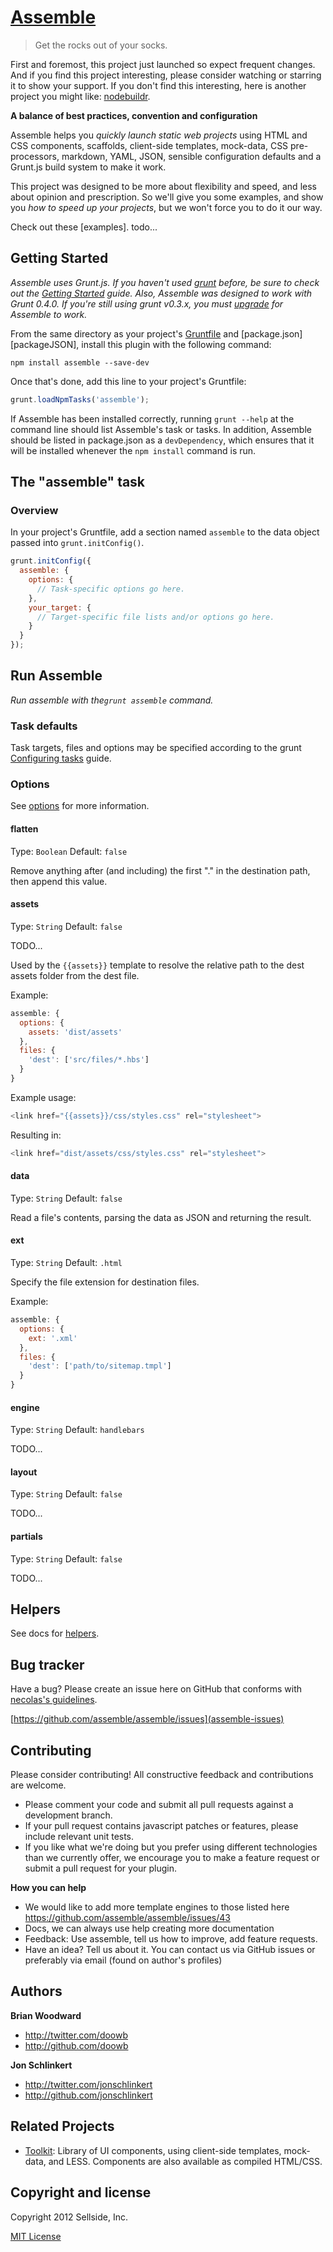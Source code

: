 # [Assemble](http://assemble.io)

> Get the rocks out of your socks.


First and foremost, this project just launched so expect frequent changes. And if you find this project interesting, please consider watching or starring it to show your support. If you don't find this interesting, here is another project you might like: [nodebuildr](nodebuildr).


**A balance of best practices, convention and configuration**

Assemble helps you _quickly launch static web projects_ using HTML and CSS components, scaffolds, client-side templates, mock-data, CSS pre-processors, markdown, YAML, JSON, sensible configuration defaults and a Grunt.js build system to make it work.

This project was designed to be more about flexibility and speed, and less about opinion and prescription. So we'll give you some examples, and show you _how to speed up your projects_, but we won't force you to do it our way.

Check out these [examples]. todo...



## Getting Started

_Assemble uses Grunt.js. If you haven't used [grunt][grunt] before, be sure to check out the [Getting Started][Getting Started] guide. Also, Assemble was designed to work with Grunt 0.4.0. If you're still using grunt v0.3.x, you must [upgrade](Upgrading) for Assemble to work._

From the same directory as your project's [Gruntfile][Getting Started] and [package.json][packageJSON], install this plugin with the following command:

```shell
npm install assemble --save-dev
```

Once that's done, add this line to your project's Gruntfile:

```js
grunt.loadNpmTasks('assemble');
```

If Assemble has been installed correctly, running `grunt --help` at the command line should list Assemble's task or tasks. In addition, Assemble should be listed in package.json as a `devDependency`, which ensures that it will be installed whenever the `npm install` command is run.



## The "assemble" task

### Overview
In your project's Gruntfile, add a section named `assemble` to the data object passed into `grunt.initConfig()`.

``` js
grunt.initConfig({
  assemble: {
    options: {
      // Task-specific options go here.
    },
    your_target: {
      // Target-specific file lists and/or options go here.
    }
  }
});
```

## Run Assemble

_Run assemble with the`grunt assemble` command._


### Task defaults
Task targets, files and options may be specified according to the grunt [Configuring tasks](http://gruntjs.com/configuring-tasks) guide.


### Options

See [options](assemble-options) for more information.


#### flatten
Type: `Boolean`
Default: `false`

Remove anything after (and including) the first "." in the destination path, then append this value.

#### assets
Type: `String`
Default: `false`

TODO...

Used by the `{{assets}}` template to resolve the relative path to the dest assets folder from the dest file.

Example:

``` js
assemble: {
  options: {
    assets: 'dist/assets'
  },
  files: {
    'dest': ['src/files/*.hbs']
  }
}
```
Example usage:

``` js
<link href="{{assets}}/css/styles.css" rel="stylesheet">
```
Resulting in:

``` js
<link href="dist/assets/css/styles.css" rel="stylesheet">
```


#### data
Type: `String`
Default: `false`

Read a file's contents, parsing the data as JSON and returning the result.


#### ext
Type: `String`
Default: `.html`

Specify the file extension for destination files.

Example:

``` js
assemble: {
  options: {
    ext: '.xml'
  },
  files: {
    'dest': ['path/to/sitemap.tmpl']
  }
}
```

#### engine
Type: `String`
Default: `handlebars`

TODO...


#### layout
Type: `String`
Default: `false`

TODO...


#### partials
Type: `String`
Default: `false`

TODO...




## Helpers

See docs for [helpers](assemble-helpers).



## Bug tracker
Have a bug? Please create an issue here on GitHub that conforms with [necolas's guidelines](https://github.com/necolas/issue-guidelines).

[https://github.com/assemble/assemble/issues](assemble-issues)



## Contributing

Please consider contributing! All constructive feedback and contributions are welcome.

  * Please comment your code and submit all pull requests against a development branch.
  * If your pull request contains javascript patches or features, please include relevant unit tests.
  * If you like what we're doing but you prefer using different technologies than we currently offer, we encourage you to make a feature request or submit a pull request for your plugin.


**How you can help**

  * We would like to add more template engines to those listed here https://github.com/assemble/assemble/issues/43
  * Docs, we can always use help creating more documentation
  * Feedback: Use assemble, tell us how to improve, add feature requests.
  * Have an idea? Tell us about it. You can contact us via GitHub issues or preferably via email (found on author's profiles)


## Authors

**Brian Woodward**

+ http://twitter.com/doowb
+ http://github.com/doowb

**Jon Schlinkert**

+ http://twitter.com/jonschlinkert
+ http://github.com/jonschlinkert



## Related Projects

+ [Toolkit](http://toolkit.io): Library of UI components, using client-side templates, mock-data, and LESS. Components are also available as compiled HTML/CSS.



## Copyright and license

Copyright 2012 Sellside, Inc.

[MIT License](LICENSE-MIT)


[grunt]: http://gruntjs.com/
[Upgrading]: http://gruntjs.com/upgrading-from-0.3-to-0.4
[Getting Started]: http://gruntjs.com/getting-started
[package.json]: https://npmjs.org/doc/json.html

[assemble-issues]:  https://github.com/assemble/assemble/issues
[assemble-helpers]: https://github.com/assemble/assemble/blob/master/docs/helpers.md
[assemble-options]: https://github.com/assemble/assemble/docs/options.md
[nodebuildr]: http://www.youtube.com/watch?v=NgWn7zbgxZ4
